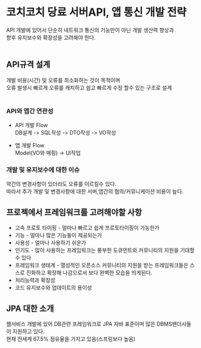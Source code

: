 # 코치코치 당료 서버API, 앱 통신 개발 전략
API 개발에 있어서 단순히 네트워크 통신의 기능만이 아닌 개발 생산력 향상과<br>
향후 유지보수와 확장성을 고려해야 한다.<br>
<br>

## API규격 설계
개발 비용(시간) 및 오류를 최소화하는 것이 목적이며<br>
오류 발생시 빠르게 오류를 캐치하고 쉽고 빠르게 수정 할수 있는 구조로 설계<br>
<br>

### API와 앱간 연관성
- API 개발 Flow <br>
DB설계 -> SQL작성 -> DTO작성 -> VO작성

- 앱 개발 Flow <br>
Model(VO와 매핑) -> UI작업


### 개발 및 유지보수에 대한 이슈
약간의 변경사항이 있더라도 오류를 이르킬수 있다.<br>
따라서 추가 개발 및 변경사항에 대한 서버,앱간의 협의/커뮤니케이션 비용이 높다.



## 프로젝에서 프레임워크를 고려해야할 사항
- 고속 프로토 타이핑 - 얼마나 빠르고 쉽게 프로토타이핑이 가능한가
- 기능 - 얼마나 많은 기능들이 제공되는가
- 사용성 - 얼마나 사용하기 쉬운가
- 인기도 - 많이 사용하는 프레임워크는 풍부한 도큐먼트와 커뮤니티의 지원을 기대할 수 있다
- 프레임워크 생태계 - 열성적인 오픈소스 커뮤니티의 지원을 받는 프레임워크들은 스스로 진화하고 확장해 나감으로서 보다 완벽한 모습을 띄게된다.
- 처리능력과 확장성
- 코드 유지보수와 업데이트의 용이성

## JPA 대한 소개
웹서비스 개발에 있어 DB관련 프레임워크로 JPA 자바 표준이며 많은 DBMS밴더사들이 지원하고 있다.<br>
현재 전세계 67.5% 점유율을 가지고 있음(스프링보다 높음)




